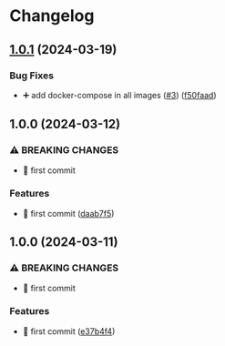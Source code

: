 # Changelog

## [1.0.1](https://github.com/Foxon-Consulting/toolkit-images/compare/node-toolkit-1.0.0...node-toolkit-1.0.1) (2024-03-19)


### Bug Fixes

* :heavy_plus_sign: add docker-compose in all images ([#3](https://github.com/Foxon-Consulting/toolkit-images/issues/3)) ([f50faad](https://github.com/Foxon-Consulting/toolkit-images/commit/f50faadff40304702904fc4b113a9fb4121ffb6f))

## 1.0.0 (2024-03-12)


### ⚠ BREAKING CHANGES

* :tada: first commit

### Features

* :tada: first commit ([daab7f5](https://github.com/Foxon-Consulting/toolkit-images/commit/daab7f5d459ea11d4ce0f9bb8525c32f26ffe3c6))

## 1.0.0 (2024-03-11)


### ⚠ BREAKING CHANGES

* :tada: first commit

### Features

* :tada: first commit ([e37b4f4](https://github.com/Foxon-Consulting/toolkit-images/commit/e37b4f4c8a41ab4c70672643ab347e9f2d3c50da))
